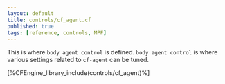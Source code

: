 ```yaml
---
layout: default
title: controls/cf_agent.cf
published: true
tags: [reference, controls, MPF]
---
```


This is where `body agent control` is defined. `body agent control` is where
various settings related to `cf-agent` can be tuned.

[%CFEngine_library_include(controls/cf_agent)%]

